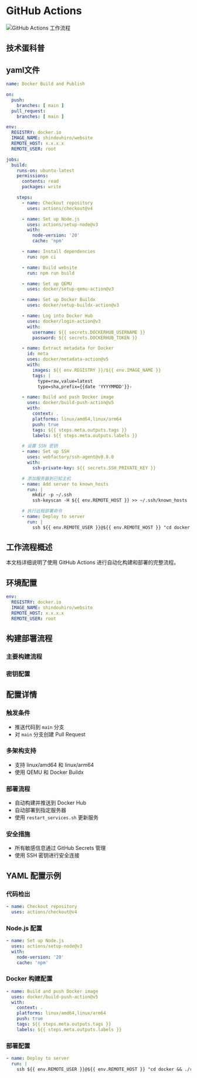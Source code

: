 # GitHub Actions
<div class="flex justify-center mt-4">
<WechatShare v-bind="{title: 'GitHub Actions 自动化部署文档', desc: 'GitHub Actions 自动化部署文档'}" />
</div>

![GitHub Actions 工作流程](https://i0.hdslb.com/bfs/article/0dd01ec13b59a7a24388fc12f4aac9cd16643837.png)

## 技术蛋科普
<BilibiliPlayer
  src="//player.bilibili.com/player.html?bvid=BV1aT421y7Ar&page=1&high_quality=1&danmaku=0&autoplay=0"
  title="github actions 自动化入门"
  description="GitHub Actions工作流自动化的入门核心"
  :high-quality="true"
  :danmaku="false"
/>

## yaml文件
```yaml
name: Docker Build and Publish

on:
  push:
    branches: [ main ]
  pull_request:
    branches: [ main ]

env:
  REGISTRY: docker.io
  IMAGE_NAME: shindouhiro/website
  REMOTE_HOST: x.x.x.x
  REMOTE_USER: root

jobs:
  build:
    runs-on: ubuntu-latest
    permissions:
      contents: read
      packages: write

    steps:
      - name: Checkout repository
        uses: actions/checkout@v4

      - name: Set up Node.js
        uses: actions/setup-node@v3
        with:
          node-version: '20'
          cache: 'npm'

      - name: Install dependencies
        run: npm ci

      - name: Build website
        run: npm run build

      - name: Set up QEMU
        uses: docker/setup-qemu-action@v3

      - name: Set up Docker Buildx
        uses: docker/setup-buildx-action@v3

      - name: Log into Docker Hub
        uses: docker/login-action@v3
        with:
          username: ${{ secrets.DOCKERHUB_USERNAME }}
          password: ${{ secrets.DOCKERHUB_TOKEN }}

      - name: Extract metadata for Docker
        id: meta
        uses: docker/metadata-action@v5
        with:
          images: ${{ env.REGISTRY }}/${{ env.IMAGE_NAME }}
          tags: |
            type=raw,value=latest
            type=sha,prefix={{date 'YYYYMMDD'}}-

      - name: Build and push Docker image
        uses: docker/build-push-action@v5
        with:
          context: .
          platforms: linux/amd64,linux/arm64
          push: true
          tags: ${{ steps.meta.outputs.tags }}
          labels: ${{ steps.meta.outputs.labels }}

      # 设置 SSH 密钥
      - name: Set up SSH
        uses: webfactory/ssh-agent@v0.8.0
        with:
          ssh-private-key: ${{ secrets.SSH_PRIVATE_KEY }}

      # 添加服务器到已知主机
      - name: Add server to known_hosts
        run: |
          mkdir -p ~/.ssh
          ssh-keyscan -H ${{ env.REMOTE_HOST }} >> ~/.ssh/known_hosts

      # 执行远程部署命令
      - name: Deploy to server
        run: |
          ssh ${{ env.REMOTE_USER }}@${{ env.REMOTE_HOST }} "cd docker && ./restart_services.sh"
```


## 工作流程概述

本文档详细说明了使用 GitHub Actions 进行自动化构建和部署的完整流程。

## 环境配置


```yaml
env:
  REGISTRY: docker.io
  IMAGE_NAME: shindouhiro/website
  REMOTE_HOST: x.x.x.x
  REMOTE_USER: root
```

## 构建部署流程

<script setup>
document.title = 'GitHub Actions 自动化部署文档';
const mainSteps = [
  {
    name: '代码检出',
    description: '使用 actions/checkout@v4 将代码检出到 Actions 运行环境',
    completed: true,
    time: '30s'
  },
  {
    name: 'Node.js 环境配置',
    description: '配置 Node.js v20 环境并启用 npm 缓存加速构建',
    completed: true,
    time: '45s'
  },
  {
    name: '依赖安装',
    description: '使用 npm ci 命令安装依赖，确保版本一致性',
    completed: true,
    time: '2m'
  },
  {
    name: '项目构建',
    description: '执行 npm run build 命令生成生产环境代码',
    completed: true,
    time: '1m'
  },
  {
    name: 'Docker 多架构配置',
    description: '设置 QEMU 和 Docker Buildx 支持多架构构建',
    completed: true,
    time: '30s'
  },
  {
    name: 'Docker Hub 认证',
    description: '使用配置的密钥登录 Docker Hub 准备推送镜像',
    completed: true,
    time: '15s'
  },
  {
    name: '镜像构建与推送',
    description: '构建多架构 Docker 镜像(arm64/amd64)并推送到 Docker Hub',
    completed: true,
    time: '5m'
  },
  {
    name: '服务器部署',
    description: '通过 SSH 连接部署服务器并执行更新脚本',
    completed: true,
    time: '1m'
  }
]

const secretSteps = [
  {
    name: 'Docker Hub 用户名',
    description: '配置 DOCKERHUB_USERNAME 用于 Docker Hub 认证',
    completed: true,
    time: '必需'
  },
  {
    name: 'Docker Hub 令牌',
    description: '配置 DOCKERHUB_TOKEN 用于 Docker Hub 安全认证',
    completed: true,
    time: '必需'
  },
  {
    name: 'SSH 私钥',
    description: '配置 SSH_PRIVATE_KEY 用于服务器安全连接',
    completed: true,
    time: '必需'
  }
]
</script>

### 主要构建流程

<GitHubActions
  title="构建与部署工作流"
  status="success"
  :steps="mainSteps"
/>

### 密钥配置

<GitHubActions
  title="必要的密钥配置"
  status="running"
  :steps="secretSteps"
/>

## 配置详情

### 触发条件
- 推送代码到 `main` 分支
- 对 `main` 分支创建 Pull Request

### 多架构支持
- 支持 linux/amd64 和 linux/arm64
- 使用 QEMU 和 Docker Buildx

### 部署流程
- 自动构建并推送到 Docker Hub
- 自动部署到指定服务器
- 使用 `restart_services.sh` 更新服务

### 安全措施
- 所有敏感信息通过 GitHub Secrets 管理
- 使用 SSH 密钥进行安全连接

## YAML 配置示例

### 代码检出
```yaml
- name: Checkout repository
  uses: actions/checkout@v4
```

### Node.js 配置
```yaml
- name: Set up Node.js
  uses: actions/setup-node@v3
  with:
    node-version: '20'
    cache: 'npm'
```

### Docker 构建配置
```yaml
- name: Build and push Docker image
  uses: docker/build-push-action@v5
  with:
    context: .
    platforms: linux/amd64,linux/arm64
    push: true
    tags: ${{ steps.meta.outputs.tags }}
    labels: ${{ steps.meta.outputs.labels }}
```

### 部署配置
```yaml
- name: Deploy to server
  run: |
    ssh ${{ env.REMOTE_USER }}@${{ env.REMOTE_HOST }} "cd docker && ./restart_services.sh"
``` 